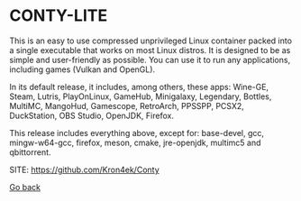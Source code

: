 # CONTY-LITE

 This is an easy to use compressed unprivileged Linux container packed 
 into a single executable that works on most Linux distros. It is 
 designed to be as simple and user-friendly as possible. You can use 
 it to run any applications, including games (Vulkan and OpenGL).
 
 In its default release, it includes, among others, these apps: Wine-GE,
 Steam, Lutris, PlayOnLinux, GameHub, Minigalaxy, Legendary, Bottles, 
 MultiMC, MangoHud, Gamescope, RetroArch, PPSSPP, PCSX2, DuckStation, 
 OBS Studio, OpenJDK, Firefox.
 
 This release includes everything above, except for: base-devel, gcc, 
 mingw-w64-gcc, firefox, meson, cmake, jre-openjdk, multimc5 and 
 qbittorrent.

 SITE: https://github.com/Kron4ek/Conty

 [Go back](https://portable-linux-apps.github.io/apps.html)

